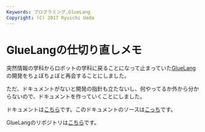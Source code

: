 ```yaml
---
Keywords: プログラミング,GlueLang
Copyright: (C) 2017 Ryuichi Ueda
---
```


# GlueLangの仕切り直しメモ
突然情報の学科からロボットの学科に戻ることになって止まっていた<a href="/?tag=gluelang">GlueLang</a>の開発をちょぼちょぼと再会することにしました。

ただ、ドキュメントがないと開発の指針も立たないし、何やってるか外から分からないので、ドキュメントを作っていくことにしました。

ドキュメントは<a href="https://ryuichiueda.github.io/GlueLangDoc_ja/">こちら</a>です。このドキュメントのソースは<a href="https://github.com/ryuichiueda/GlueLangDoc_ja">こっち</a>です。

GlueLangのリポジトリは<a href="https://github.com/ryuichiueda/GlueLang">こちら</a>です。
